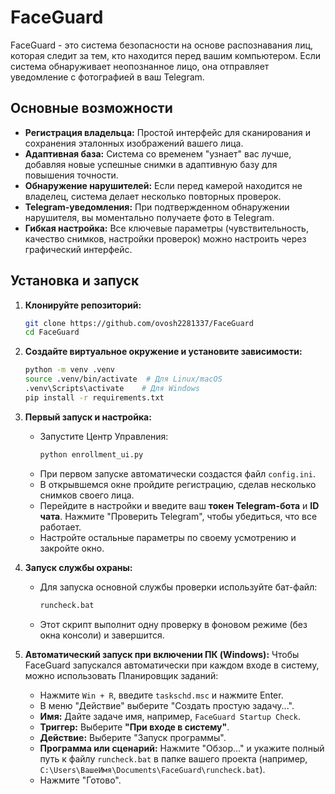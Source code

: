 # FaceGuard

FaceGuard - это система безопасности на основе распознавания лиц, которая следит за тем, кто находится перед вашим компьютером. Если система обнаруживает неопознанное лицо, она отправляет уведомление с фотографией в ваш Telegram.

## Основные возможности

- **Регистрация владельца:** Простой интерфейс для сканирования и сохранения эталонных изображений вашего лица.
- **Адаптивная база:** Система со временем "узнает" вас лучше, добавляя новые успешные снимки в адаптивную базу для повышения точности.
- **Обнаружение нарушителей:** Если перед камерой находится не владелец, система делает несколько повторных проверок.
- **Telegram-уведомления:** При подтвержденном обнаружении нарушителя, вы моментально получаете фото в Telegram.
- **Гибкая настройка:** Все ключевые параметры (чувствительность, качество снимков, настройки проверок) можно настроить через графический интерфейс.

## Установка и запуск

1.  **Клонируйте репозиторий:**
    ```bash
    git clone https://github.com/ovosh2281337/FaceGuard
    cd FaceGuard
    ```

2.  **Создайте виртуальное окружение и установите зависимости:**
    ```bash
    python -m venv .venv
    source .venv/bin/activate  # Для Linux/macOS
    .venv\Scripts\activate    # Для Windows
    pip install -r requirements.txt
    ```

3.  **Первый запуск и настройка:**
    - Запустите Центр Управления:
      ```bash
      python enrollment_ui.py
      ```
    - При первом запуске автоматически создастся файл `config.ini`.
    - В открывшемся окне пройдите регистрацию, сделав несколько снимков своего лица.
    - Перейдите в настройки и введите ваш **токен Telegram-бота** и **ID чата**. Нажмите "Проверить Telegram", чтобы убедиться, что все работает.
    - Настройте остальные параметры по своему усмотрению и закройте окно.

4.  **Запуск службы охраны:**
    - Для запуска основной службы проверки используйте бат-файл:
      ```bash
      runcheck.bat
      ```
    - Этот скрипт выполнит одну проверку в фоновом режиме (без окна консоли) и завершится.

5.  **Автоматический запуск при включении ПК (Windows):**
    Чтобы FaceGuard запускался автоматически при каждом входе в систему, можно использовать Планировщик заданий:
    - Нажмите `Win + R`, введите `taskschd.msc` и нажмите Enter.
    - В меню "Действие" выберите "Создать простую задачу...".
    - **Имя:** Дайте задаче имя, например, `FaceGuard Startup Check`.
    - **Триггер:** Выберите **"При входе в систему"**.
    - **Действие:** Выберите "Запуск программы".
    - **Программа или сценарий:** Нажмите "Обзор..." и укажите полный путь к файлу `runcheck.bat` в папке вашего проекта (например, `C:\Users\ВашеИмя\Documents\FaceGuard\runcheck.bat`).
    - Нажмите "Готово".
